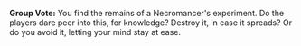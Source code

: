 **Group Vote:**
You find the remains of a Necromancer's experiment.
Do the players dare peer into this, for knowledge?
Destroy it, in case it spreads?
Or do you avoid it, letting your mind stay at ease.